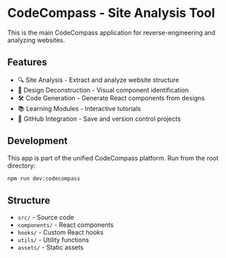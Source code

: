 # CodeCompass - Site Analysis Tool

This is the main CodeCompass application for reverse-engineering and analyzing websites.

## Features

- 🔍 Site Analysis - Extract and analyze website structure
- 🎨 Design Deconstruction - Visual component identification
- 🛠️ Code Generation - Generate React components from designs
- 📚 Learning Modules - Interactive tutorials
- 🔗 GitHub Integration - Save and version control projects

## Development

This app is part of the unified CodeCompass platform. Run from the root directory:

```bash
npm run dev:codecompass
```

## Structure

- `src/` - Source code
- `components/` - React components
- `hooks/` - Custom React hooks
- `utils/` - Utility functions
- `assets/` - Static assets
